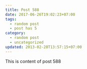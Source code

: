 ```yaml
---
title: Post 588
date: 2017-06-26T19:02:23+07:00
tags:
  - random post
  - post has 5
category:
  - random post
  - uncategorized
updated: 2013-02-28T13:57:15+07:00
---
```

This is content of post 588